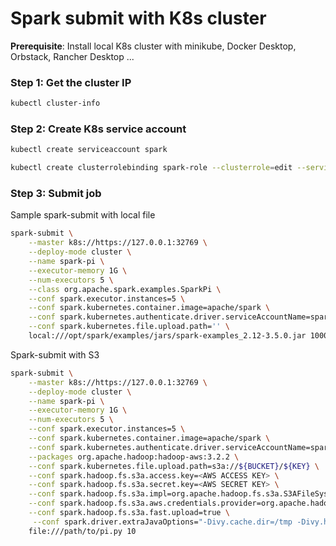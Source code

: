 # Spark submit with K8s cluster

**Prerequisite**: Install local K8s cluster with minikube, Docker Desktop, Orbstack, Rancher Desktop ...

### Step 1: Get the cluster IP

```bash
kubectl cluster-info
```

### Step 2: Create K8s service account

```bash
kubectl create serviceaccount spark

kubectl create clusterrolebinding spark-role --clusterrole=edit --serviceaccount=default:spark --namespace=default
```

### Step 3: Submit job

Sample spark-submit with local file

```bash
spark-submit \
    --master k8s://https://127.0.0.1:32769 \
    --deploy-mode cluster \
    --name spark-pi \
    --executor-memory 1G \
    --num-executors 5 \
    --class org.apache.spark.examples.SparkPi \
    --conf spark.executor.instances=5 \
    --conf spark.kubernetes.container.image=apache/spark \
    --conf spark.kubernetes.authenticate.driver.serviceAccountName=spark \
    --conf spark.kubernetes.file.upload.path='' \
    local:///opt/spark/examples/jars/spark-examples_2.12-3.5.0.jar 100000
```

Spark-submit with S3

```bash
spark-submit \
    --master k8s://https://127.0.0.1:32769 \
    --deploy-mode cluster \
    --name spark-pi \
    --executor-memory 1G \
    --num-executors 5 \
    --conf spark.executor.instances=5 \
    --conf spark.kubernetes.container.image=apache/spark \
    --conf spark.kubernetes.authenticate.driver.serviceAccountName=spark \
    --packages org.apache.hadoop:hadoop-aws:3.2.2 \
    --conf spark.kubernetes.file.upload.path=s3a://${BUCKET}/${KEY} \
    --conf spark.hadoop.fs.s3a.access.key=<AWS ACCESS KEY> \
    --conf spark.hadoop.fs.s3a.secret.key=<AWS SECRET KEY> \
    --conf spark.hadoop.fs.s3a.impl=org.apache.hadoop.fs.s3a.S3AFileSystem \
    --conf spark.hadoop.fs.s3a.aws.credentials.provider=org.apache.hadoop.fs.s3a.SimpleAWSCredentialsProvider \
    --conf spark.hadoop.fs.s3a.fast.upload=true \
     --conf spark.driver.extraJavaOptions="-Divy.cache.dir=/tmp -Divy.home=/tmp" \
    file:///path/to/pi.py 10
```
